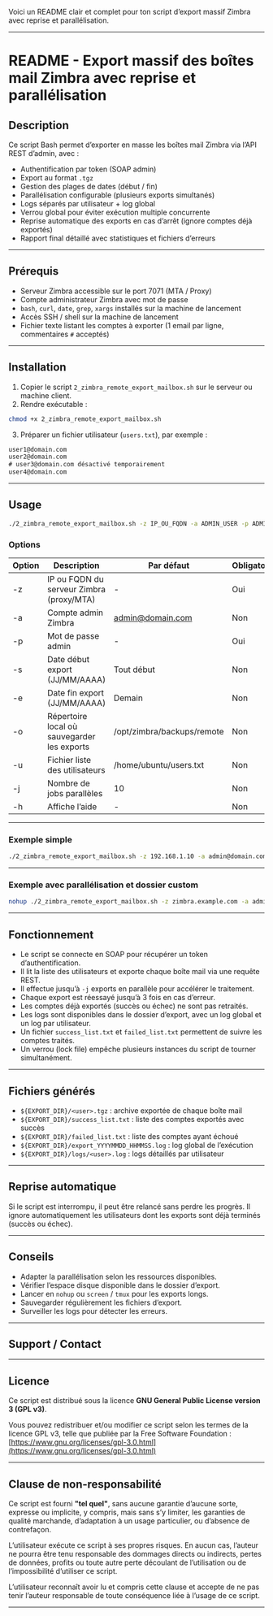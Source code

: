 Voici un README clair et complet pour ton script d’export massif Zimbra avec reprise et parallélisation.

---

# README - Export massif des boîtes mail Zimbra avec reprise et parallélisation

## Description

Ce script Bash permet d’exporter en masse les boîtes mail Zimbra via l’API REST d’admin, avec :

* Authentification par token (SOAP admin)
* Export au format `.tgz`
* Gestion des plages de dates (début / fin)
* Parallélisation configurable (plusieurs exports simultanés)
* Logs séparés par utilisateur + log global
* Verrou global pour éviter exécution multiple concurrente
* Reprise automatique des exports en cas d’arrêt (ignore comptes déjà exportés)
* Rapport final détaillé avec statistiques et fichiers d’erreurs

---

## Prérequis

* Serveur Zimbra accessible sur le port 7071 (MTA / Proxy)
* Compte administrateur Zimbra avec mot de passe
* `bash`, `curl`, `date`, `grep`, `xargs` installés sur la machine de lancement
* Accès SSH / shell sur la machine de lancement
* Fichier texte listant les comptes à exporter (1 email par ligne, commentaires `#` acceptés)

---

## Installation

1. Copier le script `2_zimbra_remote_export_mailbox.sh` sur le serveur ou machine client.
2. Rendre exécutable :

```bash
chmod +x 2_zimbra_remote_export_mailbox.sh
```

3. Préparer un fichier utilisateur (`users.txt`), par exemple :

```txt
user1@domain.com
user2@domain.com
# user3@domain.com désactivé temporairement
user4@domain.com
```

---

## Usage

```bash
./2_zimbra_remote_export_mailbox.sh -z IP_OU_FQDN -a ADMIN_USER -p ADMIN_PASS [options]
```

### Options

| Option | Description                                 | Par défaut                                  | Obligatoire |
| ------ | ------------------------------------------- | ------------------------------------------- | ----------- |
| -z     | IP ou FQDN du serveur Zimbra (proxy/MTA)    | -                                           | Oui         |
| -a     | Compte admin Zimbra                         | [admin@domain.com](mailto:admin@domain.com) | Non         |
| -p     | Mot de passe admin                          | -                                           | Oui         |
| -s     | Date début export (JJ/MM/AAAA)              | Tout début                                  | Non         |
| -e     | Date fin export (JJ/MM/AAAA)                | Demain                                      | Non         |
| -o     | Répertoire local où sauvegarder les exports | /opt/zimbra/backups/remote                  | Non         |
| -u     | Fichier liste des utilisateurs              | /home/ubuntu/users.txt                      | Non         |
| -j     | Nombre de jobs parallèles                   | 10                                          | Non         |
| -h     | Affiche l’aide                              | -                                           | Non         |

---

### Exemple simple

```bash
./2_zimbra_remote_export_mailbox.sh -z 192.168.1.10 -a admin@domain.com -p secret -e 15/07/2025
```

---

### Exemple avec parallélisation et dossier custom

```bash
nohup ./2_zimbra_remote_export_mailbox.sh -z zimbra.example.com -a admin@example.com -p secretpass -o /data/exports -j 20 > export_$(date +%F_%H%M).log 2>&1 &
```

---

## Fonctionnement

* Le script se connecte en SOAP pour récupérer un token d’authentification.
* Il lit la liste des utilisateurs et exporte chaque boîte mail via une requête REST.
* Il effectue jusqu’à `-j` exports en parallèle pour accélérer le traitement.
* Chaque export est réessayé jusqu’à 3 fois en cas d’erreur.
* Les comptes déjà exportés (succès ou échec) ne sont pas retraités.
* Les logs sont disponibles dans le dossier d’export, avec un log global et un log par utilisateur.
* Un fichier `success_list.txt` et `failed_list.txt` permettent de suivre les comptes traités.
* Un verrou (lock file) empêche plusieurs instances du script de tourner simultanément.

---

## Fichiers générés

* `${EXPORT_DIR}/<user>.tgz` : archive exportée de chaque boîte mail
* `${EXPORT_DIR}/success_list.txt` : liste des comptes exportés avec succès
* `${EXPORT_DIR}/failed_list.txt` : liste des comptes ayant échoué
* `${EXPORT_DIR}/export_YYYYMMDD_HHMMSS.log` : log global de l’exécution
* `${EXPORT_DIR}/logs/<user>.log` : logs détaillés par utilisateur

---

## Reprise automatique

Si le script est interrompu, il peut être relancé sans perdre les progrès.
Il ignore automatiquement les utilisateurs dont les exports sont déjà terminés (succès ou échec).

---

## Conseils

* Adapter la parallélisation selon les ressources disponibles.
* Vérifier l’espace disque disponible dans le dossier d’export.
* Lancer en `nohup` ou `screen` / `tmux` pour les exports longs.
* Sauvegarder régulièrement les fichiers d’export.
* Surveiller les logs pour détecter les erreurs.

---

## Support / Contact


---

## Licence

Ce script est distribué sous la licence **GNU General Public License version 3 (GPL v3)**.

Vous pouvez redistribuer et/ou modifier ce script selon les termes de la licence GPL v3, telle que publiée par la Free Software Foundation :
[https://www.gnu.org/licenses/gpl-3.0.html](https://www.gnu.org/licenses/gpl-3.0.html)

---

## Clause de non-responsabilité

Ce script est fourni **"tel quel"**, sans aucune garantie d’aucune sorte, expresse ou implicite, y compris, mais sans s’y limiter, les garanties de qualité marchande, d’adaptation à un usage particulier, ou d’absence de contrefaçon.

L’utilisateur exécute ce script à ses propres risques. En aucun cas, l’auteur ne pourra être tenu responsable des dommages directs ou indirects, pertes de données, profits ou toute autre perte découlant de l’utilisation ou de l’impossibilité d’utiliser ce script.

L’utilisateur reconnaît avoir lu et compris cette clause et accepte de ne pas tenir l’auteur responsable de toute conséquence liée à l’usage de ce script.

---




